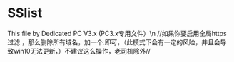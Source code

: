 # SSlist
This file by Dedicated PC V3.x (PC3.x专用文件）\n
//如果你要启用全局https过滤 ，那么删除所有域名，加一个.即可，（此模式下会有一定的风险，并且会导致win10无法更新，）不建议这么操作，老司机除外//
